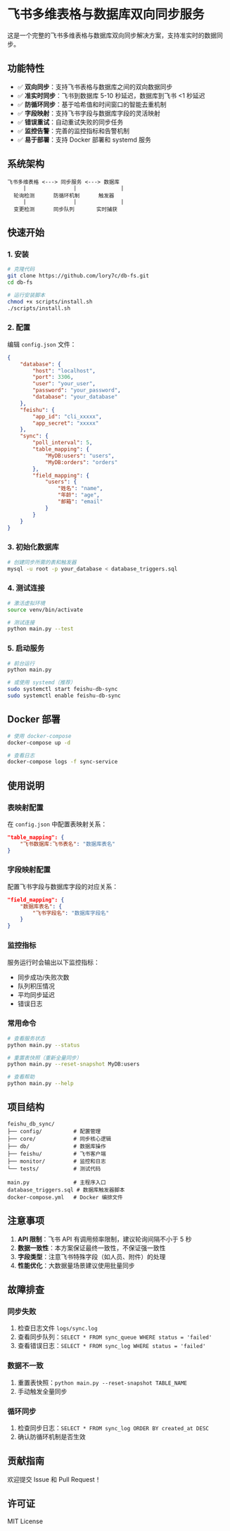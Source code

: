 # 飞书多维表格与数据库双向同步服务

这是一个完整的飞书多维表格与数据库双向同步解决方案，支持准实时的数据同步。

## 功能特性

- ✅ **双向同步**：支持飞书表格与数据库之间的双向数据同步
- ✅ **准实时同步**：飞书到数据库 5-10 秒延迟，数据库到飞书 <1 秒延迟
- ✅ **防循环同步**：基于哈希值和时间窗口的智能去重机制
- ✅ **字段映射**：支持飞书字段与数据库字段的灵活映射
- ✅ **错误重试**：自动重试失败的同步任务
- ✅ **监控告警**：完善的监控指标和告警机制
- ✅ **易于部署**：支持 Docker 部署和 systemd 服务

## 系统架构

```
飞书多维表格 <---> 同步服务 <---> 数据库
     |               |              |
  轮询检测      防循环机制      触发器
     |               |              |
  变更检测      同步队列       实时捕获
```

## 快速开始

### 1. 安装

```bash
# 克隆代码
git clone https://github.com/lory7c/db-fs.git
cd db-fs

# 运行安装脚本
chmod +x scripts/install.sh
./scripts/install.sh
```

### 2. 配置

编辑 `config.json` 文件：

```json
{
    "database": {
        "host": "localhost",
        "port": 3306,
        "user": "your_user",
        "password": "your_password",
        "database": "your_database"
    },
    "feishu": {
        "app_id": "cli_xxxxx",
        "app_secret": "xxxxx"
    },
    "sync": {
        "poll_interval": 5,
        "table_mapping": {
            "MyDB:users": "users",
            "MyDB:orders": "orders"
        },
        "field_mapping": {
            "users": {
                "姓名": "name",
                "年龄": "age",
                "邮箱": "email"
            }
        }
    }
}
```

### 3. 初始化数据库

```bash
# 创建同步所需的表和触发器
mysql -u root -p your_database < database_triggers.sql
```

### 4. 测试连接

```bash
# 激活虚拟环境
source venv/bin/activate

# 测试连接
python main.py --test
```

### 5. 启动服务

```bash
# 前台运行
python main.py

# 或使用 systemd（推荐）
sudo systemctl start feishu-db-sync
sudo systemctl enable feishu-db-sync
```

## Docker 部署

```bash
# 使用 docker-compose
docker-compose up -d

# 查看日志
docker-compose logs -f sync-service
```

## 使用说明

### 表映射配置

在 `config.json` 中配置表映射关系：

```json
"table_mapping": {
    "飞书数据库:飞书表名": "数据库表名"
}
```

### 字段映射配置

配置飞书字段与数据库字段的对应关系：

```json
"field_mapping": {
    "数据库表名": {
        "飞书字段名": "数据库字段名"
    }
}
```

### 监控指标

服务运行时会输出以下监控指标：

- 同步成功/失败次数
- 队列积压情况
- 平均同步延迟
- 错误日志

### 常用命令

```bash
# 查看服务状态
python main.py --status

# 重置表快照（重新全量同步）
python main.py --reset-snapshot MyDB:users

# 查看帮助
python main.py --help
```

## 项目结构

```
feishu_db_sync/
├── config/          # 配置管理
├── core/            # 同步核心逻辑
├── db/              # 数据库操作
├── feishu/          # 飞书客户端
├── monitor/         # 监控和日志
└── tests/           # 测试代码

main.py              # 主程序入口
database_triggers.sql # 数据库触发器脚本
docker-compose.yml   # Docker 编排文件
```

## 注意事项

1. **API 限制**：飞书 API 有调用频率限制，建议轮询间隔不小于 5 秒
2. **数据一致性**：本方案保证最终一致性，不保证强一致性
3. **字段类型**：注意飞书特殊字段（如人员、附件）的处理
4. **性能优化**：大数据量场景建议使用批量同步

## 故障排查

### 同步失败

1. 检查日志文件 `logs/sync.log`
2. 查看同步队列：`SELECT * FROM sync_queue WHERE status = 'failed'`
3. 查看错误日志：`SELECT * FROM sync_log WHERE status = 'failed'`

### 数据不一致

1. 重置表快照：`python main.py --reset-snapshot TABLE_NAME`
2. 手动触发全量同步

### 循环同步

1. 检查同步日志：`SELECT * FROM sync_log ORDER BY created_at DESC`
2. 确认防循环机制是否生效

## 贡献指南

欢迎提交 Issue 和 Pull Request！

## 许可证

MIT License